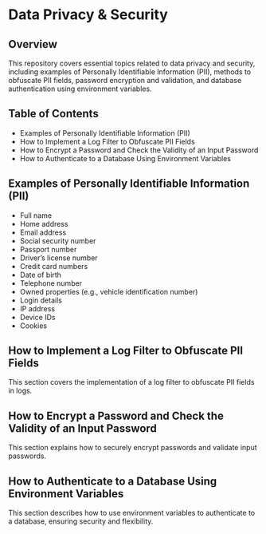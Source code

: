 # Data Privacy & Security

## Overview
This repository covers essential topics related to data privacy and security, including examples of Personally Identifiable Information (PII), methods to obfuscate PII fields, password encryption and validation, and database authentication using environment variables.

## Table of Contents
- Examples of Personally Identifiable Information (PII)
- How to Implement a Log Filter to Obfuscate PII Fields
- How to Encrypt a Password and Check the Validity of an Input Password
- How to Authenticate to a Database Using Environment Variables

## Examples of Personally Identifiable Information (PII)
- Full name
- Home address
- Email address
- Social security number
- Passport number
- Driver’s license number
- Credit card numbers
- Date of birth
- Telephone number
- Owned properties (e.g., vehicle identification number)
- Login details
- IP address
- Device IDs
- Cookies

## How to Implement a Log Filter to Obfuscate PII Fields
This section covers the implementation of a log filter to obfuscate PII fields in logs.

## How to Encrypt a Password and Check the Validity of an Input Password
This section explains how to securely encrypt passwords and validate input passwords.

## How to Authenticate to a Database Using Environment Variables
This section describes how to use environment variables to authenticate to a database, ensuring security and flexibility.
